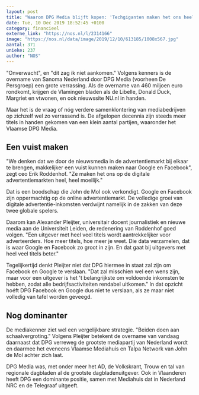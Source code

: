 ```yaml
---
layout: post
title: "Waarom DPG Media blijft kopen: 'Techgiganten maken het ons heel, heel moeilijk'"
date: Tue, 10 Dec 2019 18:52:45 +0100
category: financieel
externe_link: "https://nos.nl/l/2314166"
image: "https://nos.nl/data/image/2019/12/10/613185/1008x567.jpg"
aantal: 371
unieke: 237
author: "NOS"
---
```


<p>"Onverwacht", en "dit zag ik niet aankomen." Volgens kenners is de overname van Sanoma Nederland door DPG Media (voorheen De Persgroep) een grote verrassing. Als de overname van 460 miljoen euro rondkomt, krijgen de Vlamingen bladen als de Libelle, Donald Duck, Margriet en vtwonen, en ook nieuwssite NU.nl in handen.</p>
<p>Maar het is de vraag of nóg verdere samenklontering van mediabedrijven op zichzelf wel zo verrassend is. De afgelopen decennia zijn steeds meer titels in handen gekomen van een klein aantal partijen, waaronder het Vlaamse DPG Media.</p>
<h2>Een vuist maken</h2>
<p>"We denken dat we door de nieuwsmedia in de advertentiemarkt bij elkaar te brengen, makkelijker een vuist kunnen maken naar Google en Facebook", zegt ceo Erik Roddenhof. "Ze maken het ons op de digitale advertentiemarkten heel, heel moeilijk."</p>
<p>Dat is een boodschap die John de Mol ook verkondigt. Google en Facebook zijn oppermachtig op de online advertentiemarkt. De volledige groei van digitale advertentie-inkomsten verdwijnt namelijk in de zakken van deze twee globale spelers.</p>
<p>Daarom kan Alexander Pleijter, universitair docent journalistiek en nieuwe media aan de Universiteit Leiden, de redenering van Roddenhof goed volgen. "Een uitgever met heel veel titels wordt aantrekkelijker voor adverteerders. Hoe meer titels, hoe meer je weet. Die data verzamelen, dat is waar Google en Facebook zo groot in zijn. En dat gaat bij uitgevers met heel veel titels beter."</p>
<p>Tegelijkertijd denkt Pleijter niet dat DPG hiermee in staat zal zijn om Facebook en Google te verslaan. "Dat zal misschien wel een wens zijn, maar voor een uitgever is het 't belangrijkste om voldoende inkomsten te hebben, zodat alle bedrijfsactiviteiten rendabel uitkomen." In dat opzicht hoéft DPG Facebook en Google dus niet te verslaan, als ze maar niet volledig van tafel worden geveegd.</p>
<h2>Nog dominanter</h2>
<p>De mediakenner ziet wel een vergelijkbare strategie. "Beiden doen aan schaalvergroting." Volgens Pleijter betekent de overname van vandaag daarnaast dat DPG verreweg de grootste mediapartij van Nederland wordt en daarmee het eveneens Vlaamse Mediahuis en Talpa Network van John de Mol achter zich laat.</p>
<p>DPG Media was, met onder meer het AD, de Volkskrant, Trouw en tal van regionale dagbladen al de grootste dagbladenuitgever. Ook in Vlaanderen heeft DPG een dominante positie, samen met Mediahuis dat in Nederland NRC en de Telegraaf uitgeeft.</p>
